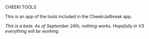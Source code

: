 CHEEKI TOOLS

This is an app of the tools included in the CheekiJailbreak app. 

*This is a beta. As of September 24th, nothing works. Hopefully in V3 everything will be working.*
